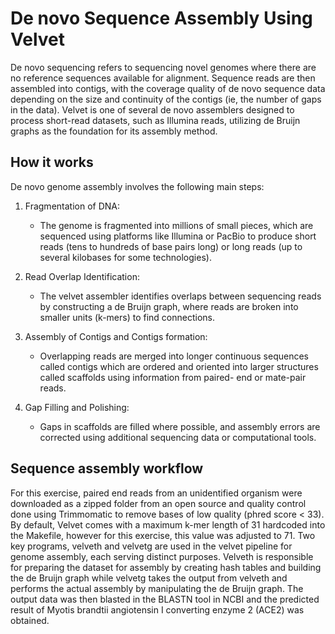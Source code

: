 # De novo Sequence Assembly Using Velvet
De novo sequencing refers to sequencing novel genomes where there are no reference sequences available for alignment. Sequence reads are then assembled into contigs, with the coverage quality of de novo sequence data depending on the size and continuity of the contigs (ie, the number of gaps in the data).
Velvet is one of several de novo assemblers designed to process short-read datasets, such as Illumina reads, utilizing de Bruijn graphs as the foundation for its assembly method.

## How it works
De novo genome assembly involves the following main steps:

1. Fragmentation of DNA:
   - The genome is fragmented into millions of small pieces, which are sequenced using platforms like Illumina or PacBio to produce short reads (tens to hundreds of base pairs long) or 
    long reads (up to several kilobases for some technologies).

2. Read Overlap Identification:
   - The velvet assembler identifies overlaps between sequencing reads by constructing a de Bruijn graph, where reads are broken into smaller units (k-mers) to find 
    connections.

3. Assembly of Contigs and Contigs formation:
   - Overlapping reads are merged into longer continuous sequences called contigs which are ordered and oriented into larger structures called scaffolds using information from paired- 
    end or mate-pair reads.

4. Gap Filling and Polishing:
   - Gaps in scaffolds are filled where possible, and assembly errors are corrected using additional sequencing data or computational tools.

## Sequence assembly workflow
For this exercise, paired end reads from an unidentified organism were downloaded as a zipped folder from an open source and quality control done using Trimmomatic to remove bases of low quality (phred score < 33). By default, Velvet comes with a maximum k-mer length of 31 hardcoded into the Makefile, however for this exercise, this value was adjusted to 71. Two key programs, velveth and velvetg are used in the velvet pipeline for genome assembly, each serving distinct purposes. Velveth is responsible for preparing the dataset for assembly by creating hash tables and building the de Bruijn graph while velvetg takes the output from velveth and performs the actual assembly by manipulating the de Bruijn graph. The output data was then blasted in the BLASTN tool in NCBI and the predicted result of Myotis brandtii angiotensin I converting enzyme 2 (ACE2) was obtained.
